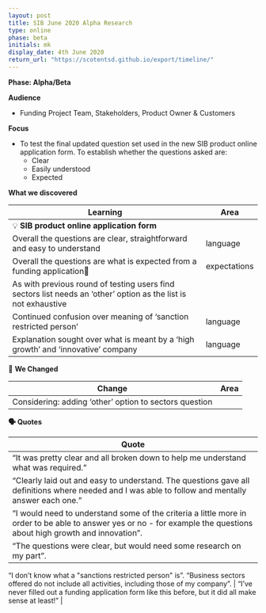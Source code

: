 ```yaml
---
layout: post
title: SIB June 2020 Alpha Research
type: online
phase: beta
initials: mk
display_date: 4th June 2020
return_url: "https://scotentsd.github.io/export/timeline/"
---
```


**Phase: Alpha/Beta**

**Audience**
- Funding Project Team, Stakeholders, Product Owner & Customers

**Focus**
- To test the final updated question set used in the new SIB product online application form. To establish whether the questions asked are:
   - Clear
   - Easily understood
   - Expected


**What we discovered**

Learning | Area
--- | ---
💡  **SIB product online application form** |
Overall the questions are clear, straightforward and easy to understand  | language
Overall the questions are what is expected from a funding application| expectations
As with previous round of testing users find sectors list needs an ‘other’ option as the list is not exhaustive |
Continued confusion over meaning of ‘sanction restricted person’ | language
Explanation sought over what is meant by a ‘high growth’ and ‘innovative’ company | language

🧰 **We Changed**  

Change | Area
--- | ---
Considering: adding ‘other’ option to sectors question |

**🗣 Quotes**

Quote |
--- | 
“It was pretty clear and all broken down to help me understand what was required.” |
“Clearly laid out and easy to understand. The questions gave all definitions where needed and I was able to follow and mentally answer each one.” |
“I would need to understand some of the criteria a little more in order to be able to answer yes or no - for example the questions about high growth and innovation”. |
“The questions were clear, but would need some research on my part”. |
“I don’t know what a "sanctions restricted person" is”.
“Business sectors offered do not include all activities, including those of my company”. |
“I’ve never filled out a funding application form like this before, but it did all make sense at least!” |


<!--more-->
